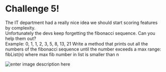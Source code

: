 # Challenge 5!

The IT department had a really nice idea we should start scoring features by complexity.  
Unfortunately the devs keep forgetting the fibonacci sequence. Can you help them out?  
Example: 0, 1, 1, 2, 3, 5, 8, 13, 21
Write a method that prints out all the numbers of the fibonacci sequence until the number exceeds a max range:
fibList(n) where max fib number in list is smaller than n


![enter image description here](https://media.tenor.com/Hmiy4t7RM_UAAAAM/italian-hand-fancy.gif)








